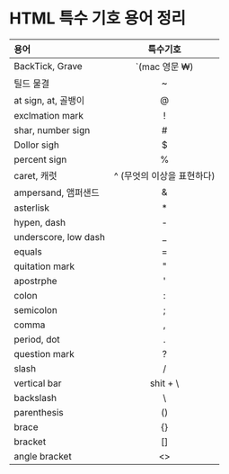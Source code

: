 # HTML 특수 기호 용어 정리

용어 | 특수기호 
:--|:--:|
BackTick, Grave | `(mac 영문 ₩)
틸드 물결 | ~ 
at sign, at, 골뱅이 | @ 
exclmation mark | ! 
shar, number sign | #
Dollor sigh | $
percent sign | % 
caret, 캐럿 | ^ (무엇의 이상을 표현하다)
ampersand, 앰퍼샌드 | &
asterlisk | * 
hypen, dash | -
underscore, low dash | _
equals | = 
quitation mark | " 
apostrphe | '
colon | :
semicolon | ;
comma | , 
period, dot | . 
question mark | ? 
slash | / 
vertical bar | shit + \
backslash | \
parenthesis | ()
brace | {}  
bracket | []
angle bracket | <>
